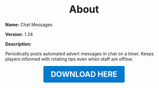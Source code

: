 <h1 style="text-align:center; font-size:2rem; font-weight:bold;">About</h1>

**Name:**
Chat Messages

**Version:**
1.24

**Description:**

Periodically posts automated advert messages in chat on a timer. Keeps players informed with rotating tips even when staff are offline.




<p align="center"><a href="https://github.com/LiliaFramework/Modules/raw/refs/heads/gh-pages/chatmessages.zip" style="display:inline-block;padding:12px 24px;font-size:1.5rem;font-weight:bold;text-decoration:none;color:#fff;background-color:var(--md-primary-fg-color,#007acc);border-radius:4px;">DOWNLOAD HERE</a></p>